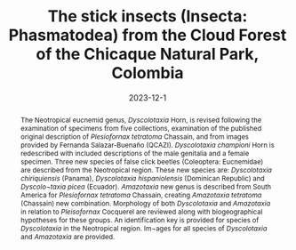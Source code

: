 ---
title: 'The stick insects (Insecta: Phasmatodea) from the Cloud Forest of the Chicaque Natural Park, Colombia'
date: '2023-12-1'
doi: ''
journal: Insecta Mundi
issue: '1020'
pagination: '1–45'
zoobank: 'urn:lsid:zoobank.org:pub:7D34FF9A-CDEE-4DD4-A643-E0F467E00A5B'

authors:
  - first_name: 'Andres David'
    last_name: 'Murcia'
    affiliation: 'Universidad Distrital Francisco José de Caldas Grupo de Investigación en Artrópodos “Kumangui” Carrera 3 # 26A – 40 Bogotá, DC, Colombia'
    email: 'davidzoon.phasmas@gmail.com'
    orcid: 'https://orcid.org/0000-0002-7559-7468'

  - first_name: 'Oscar J.'
    last_name: 'Caneda-Castañeda'
    affiliation: 'Universidad Distrital Francisco José de Caldas Grupo de Investigación en Artrópodos “Kumangui” Carrera 3 # 26A – 40 Bogotá, DC, Colombia'
    email: 'ojccorthoptera@gmail.com'
    orcid: 'https://orcid.org/0000-0001-5646-0602'

download: 'https://drive.google.com/file/d/1dW99VIoWJDb1TmRWwDzyVIPHAGqdeq8d'

supplementary: ''

keywords: 
  - High Andean forests
  - new genera
  - new species
  - taxonomy
  - ootaxonomy
  - morphological variation

categories:
  - Insecta
  - Phasmatodea
  
references:
  - authors: Armenteras D, Cadena C, Moreno R.
    year: 2007
    title: 'Evaluación del estado de los bosques de niebla y de la meta 2010 en Colombia. Instituto de Investigación de Recursos Biológicos Alexander Von Humboldt; Bogotá, Colombia'
    pages: 72 p
    doi: 
    url: 
    access: 

  - authors: Brock PD, Büscher T, Baker E.
    year: 2022
    title: 'Phasmida Species File. Version 5.0/5.0.'
    pages: 
    doi: 
    url: http://phasmida.speciesfile.org/
    access: (Last accessed 20 December 2022)

  - authors: Bubb P, May I, Miles L, Sayer J.
    year: 2004
    title: 'Cloud Forest Agenda. UNEP-WCMC; Cambridge, UK'
    pages: 32 p
    doi: 
    url: 
    access: 

  - authors: Cadena-Castañeda OJ, Garcia A.
    year: 2012
    title: 'Descripción de un nuevo género de grillo falangópsido (Orthoptera: Phalangopsidae: Luzarinae) y dos nuevas especies, proveniente de los bosques alto-andinos de Colombia. Journal of Orthoptera Research 21'
    pages: 261–267
    doi: 
    url: 
    access: 

  - authors: Castro-Huertas V, Forero D.
    year: 2017
    title: 'Small range distributions in the high Andes: two new species of <i>Liaghinella </i>(Hemiptera: Heteroptera: Reduviidae: Emesinae) from Colombia. Zootaxa 4277(3)'
    pages: 399–412
    doi: 
    url: 
    access: 

  - authors: Hennemann F.
    year: 2002
    title: 'Revision neotropischer Phasmatodea: Die Tribus Anisomorphini <i>sensu </i>Bradley & Galil 1977 (Insecta, Phasmatodea, Pseudophasmatidae). Spixiana Supplement 28'
    pages: 1–141
    doi: 
    url: 
    access: 

  - authors: Conle O, Hennemann F, Gutiérrez Y.
    year: 2011
    title: 'The stick insects of Colombia. Books on Demand GmbH; Norderstedt, Germany'
    pages: 406 p
    doi: 
    url: 
    access: 

  - authors: Gutiérrez J, Bacca T.
    year: 2014
    title: 'Phasmatodea (Insecta) of the Ñambí Natural River Reservation, Nariño, Colombia. Boletín Científico Centro de Museos Museo de Historia Natural 18'
    pages: 210–221
    doi: 
    url: 
    access: 

  - authors: Gutiérrez J, Gutiérrez Y, Hurtado L.
    year: 2014
    title: '¿Eres como lo que comes? Relación entre el uso del microhábitat para el ocultamiento críptico y de la dieta en <i>Laciniobethra </i>spp. (Phasmatodea: Diapheromeridae). Boletín de la Sociedad Entomológica Aragonesa 55'
    pages: 265–272
    doi: 
    url: 
    access: 

  - authors: Gutiérrez‐Valencia J, Gutiérrez Y, G Dias L.
    year: 2017
    title: 'Species delimitation in the crypsis‐defended and polymorphic stick insects of the genus <i>Libethra </i>(Phasmatodea, Diapheromeridae). Zoologica Scripta 46'
    pages: 693–705
    doi: 
    url: 
    access: 

  - authors: Hebard M.
    year: 1919
    title: 'Studies in the Dermaptera and Orthoptera of Colombia. Part I. Transactions of the American Entomological Society 45'
    pages: 89–178
    doi: 
    url: 
    access: 

  - authors: Hebard M.
    year: 1921
    title: 'Studies in the Dermaptera and Orthoptera of Colombia. Second paper. Transactions of the American Entomological Society 47'
    pages: 107–169
    doi: 
    url: 
    access: 

  - authors: Heleodoro RA, Rafael JA.
    year: 2022
    title: 'Brazilian Fauna Taxonomic Catalog – Phasmatodea Jacobson & Bianchi, 1902.'
    pages: 
    doi: 
    url: http://fauna.jbrj.gov.br/fauna/faunadobrasil/310
    access: (Last accessed 23 March 2022)

  - authors: Hernández P.
    year: 2019
    title: 'Diversidad de Polillas (Lepidoptera: Dytrisia: Erebidae, Geometridae, Megalopygidae, Noctuidae, Saturniidae, Sphingidae) del Parque Natural Chicaque, San Antonio del Tequendama, Cundinamarca. (Bachelor’s Thesis). Universidad Distrital Francisco José de Caldas; Bogotá, Colombia'
    pages: 117 p
    doi: 
    url: 
    access: 

  - authors: Lombana J.
    year: 2018
    title: 'Caracterización de la opiliofauna (Arachnida: Opiliones) presente en el bosque de niebla del Parque Natural Chicaque, Soacha, Colombia. (Bachelor’s Thesis). Universidad Distrital Francisco José de Caldas; Bogotá, Colombia'
    pages: 76 p
    doi: 
    url: 
    access: 

  - authors: Murcia AD, Cadena-Castañeda OJ, González N, García A.
    year: 2017
    title: 'Orden Phasmatodea. p. 122–129. In: García A (ed.)<i>. </i>Artrópodos de la Reserva Natural las Palmeras, Cubarral – Meta. Cormacarena; Villavicencio, Colombia'
    pages: 237 p
    doi: 
    url: 
    access: 

  - authors: Murcia AD, Cadena-Castañeda OJ, Noriega J, García A.
    year: 2019
    title: 'New species of <i>Pachyphloea </i>Redtenbacher, 1906 (Phasmida: Pseudophasmatidae: Xerosomatinae) with comments on <i>Grylloclonia </i>Zompro, 2004 n. syn. Zootaxa 4623'
    pages: 545–554
    doi: 
    url: 
    access: 

  - authors: Murcia AD, Cadena-Castañeda OJ, Silva DSM.
    year: 2020
    title: 'A new species of <i>Oncotophasma </i>Rehn, 1904 (Phasmida: Diapheromeridae) from Colombia. Insecta Mundi 0819'
    pages: 1–7
    doi: 
    url: 
    access: 

  - authors: Ojeda D.
    year: 2001
    title: 'Ecosistemas. p. 279–346. In: Leyva P (ed.). El medio ambiente en Colombia. Instituto de Hidrología, Meteorología y Estudios Ambientales, Ideam; Bogotá, Colombia'
    pages: 495 p
    doi: 
    url: 
    access: 

  - authors: O’Hanlon J, Jones B, Bulbert M.
    year: 2020
    title: 'The dynamic eggs of the Phasmatodea and their apparent convergence with plants. The Science of Nature 107 (34)'
    pages: 1–12
    doi: 
    url: 
    access: 

  - authors: Pineda M, Ramírez M.
    year: 2005
    title: 'Biosprospección en lo educativo: Géneros y especies de Phasmatodea encontrados en las principales colecciones entomológicas de Colombia. (Bachelor’s Thesis). Universidad Pedagógica Nacional; Bogotá, Colombia'
    pages: 182 p
    doi: 
    url: 
    access: 

  - authors: Ramírez-Salamanca JM, Silva-Tavera DF, Chani-Posse MR.
    year: 2020
    title: 'Systematic revision and phylogenetic assessment of two new Neotropical genera of the rove-beetle subtribe Philonthina (Coleoptera: Staphylinidae): <i>Inesius </i>gen. nov. and <i>Rhaegalius </i>gen. nov. Zoologischer Anzeiger 288'
    pages: 151–167
    doi: 
    url: 
    access: 

  - authors: Redtenbacher J.
    year: 1906
    title: 'Phasmidae Areolatae. Die Insektenfamilie der Phasmiden, 1'
    pages: 1–180
    doi: 
    url: 
    access: 

  - authors: Rivera D, Cordoba C.
    year: 1998
    title: 'Guía ecológica del Parque Natural Chicaque. Jardín Botánico de Bogotá. José Celestino Mutis; Bogotá, Colombia'
    pages: 23 p
    doi: 
    url: 
    access: 

  - authors: Robertson J, Bradler S, Whiting M.
    year: 2018
    title: 'Evolution of oviposition techniques in stick and leaf insects (Phasmatodea)<i>. </i>Frontiers in Ecology and Evolution 216(6)'
    pages: 1–15
    doi: 
    url: 
    access: 

  - authors: Sellick JTC.
    year: 1997
    title: 'Descriptive terminology of the phasmid egg capsule, with an extended key to the phasmid genera based on egg structure. Systematic Entomology 22'
    pages: 97–122
    doi: 
    url: 
    access: 

  - authors: Stanton A, Dias D, Hanlon J.
    year: 2015
    title: 'Egg dispersal in the Phasmatodea: Convergence in chemical signaling strategies between plants and animals? Journal of Chemical Ecology 41'
    pages: 689–695
    doi: 
    url: 
    access: 

  - authors: Tilgner EH.
    year: 2009
    title: 'Phasmida (Stick and Leaf Insects). p. 765–766. In: Resh VH, Cardé RT (eds.). Encyclopedia of insects. Vol. 2. Academic Press; Burlington, VT'
    pages: 1132 p
    doi: 
    url: 
    access: 

  - authors: Waterhouse DF, Norris KR.
    year: 1987
    title: 'Biological Control: Pacific Prospects. Inkata Press; Melbourne'
    pages: 454 p
    doi: 
    url: 
    access: 

  - authors: Westwood JO.
    year: 1859
    title: 'Catalogue of the orthopterous insects in the collection of the British Museum. Part I: Phasmidae. British Museum; London, UK'
    pages: 196 p
    doi: 
    url: 
    access: 

  - authors: Yamada A, Bresseel J, Chen Z, Nguyen A, Eguchi K.
    year: 2021
    title: 'Deposition of phasmid eggs (Phasmatodea) in the nests of <i>Acanthomyrmex glabfemoralis </i>Zhou & Zheng, 1997 (Hymenoptera: Formicidae: Myrmicinae). Taiwania 66'
    pages: 267–272
    doi: 
    url: 
    access: 

  - authors: Zompro O.
    year: 2001
    title: 'A generic revision of the insect order Phasmatodea: The New World genera of the stick insect subfamily Diapheromeridae: Diapheromerinae = Heteronemiidae: Heteronemiinae sensu Bradley & Galil, 1977. Revue Suisse de Zoologie 108'
    pages: 189–225
    doi: 
    url: 
    access: 

  - authors: Zompro O.
    year: 2004
    title: 'Revision of the genera of the Areolatae, including the status of <i>Timema </i>and <i>Agathemera </i>(Insecta, Phasmatodea). Abhandlungen des Naturwissenschaftlichen Vereins in Hamburg. Goecke & Evers; Keltern-Weiler, Germany'
    pages: 327 p
    doi: 
    url: 
    access: 

  - authors: Zompro O.
    year: 2005
    title: 'A key to the genera of Phasmatodea: Areolatae (Insecta). Phasmid Studies 12(1–2)'
    pages: 11–24
    doi: 
    url: 
    access: 

abstract: 'The Neotropical eucnemid genus, <i>Dyscolotaxia </i>Horn, is revised following the examination of specimens from five collections, examination of the published original description of <i>Plesiofornax tetratoma </i>Chassain, and from images provided by Fernanda Salazar-Buenaño (QCAZI). <i>Dyscolotaxia championi </i>Horn is redescribed with included descriptions of the male genitalia and a female specimen. Three new species of false click beetles (Coleoptera: Eucnemidae) are described from the Neotropical region. These new species are: <i>Dyscolotaxia chiriquiensis </i>(Panama), <i>Dyscolotaxia hispaniolensis </i>(Dominican Republic) and <i>Dyscolo¬taxia picea </i>(Ecuador). <i>Amazotaxia </i>new genus is described from South America for <i>Plesiofornax tetratoma </i>Chassain, creating <i>Amazotaxia tetratoma </i>(Chassain) new combination. Morphology of both <i>Dyscolotaxia </i>and <i>Amazotaxia </i>in relation to <i>Pleisofornax </i>Cocquerel are reviewed along with biogeographical hypotheses for these groups. An identification key is provided for species of <i>Dyscolotaxia </i>in the Neotropical region. Im¬ages for all species of <i>Dyscolotaxia </i>and <i>Amazotaxia </i>are provided.'

resumen: 'El género Neotropical eucnemid, <i>Dyscolotaxia </i>Horn, se revisa luego del examen de especímenes de cinco colecciones, el examen de la descripción original publicada de <i>Plesiofornax tetratoma </i>Chassain y de imágenes proporcionadas por Fernanda Salazar-Buenaño (QCAZI). <i>Dyscolotaxia championi </i>Horn se vuelve a describir con descripciones incluidas de los genitales masculinos y un espécimen femenino. Se des-criben tres nuevas especies de escarabajos de falso clic (Coleoptera: Eucnemidae) de la región Neotropical. Estas nuevas especies son: <i>Dyscolotaxia chiriquiensis </i>(Panamá), <i>Dyscolotaxia hispaniolensis </i>(República Do¬minicana) y <i>Dyscolotaxia picea </i>(Ecuador). Se describe un nuevo <i>género Amazotaxia </i>de Sudamérica para <i>Plesiofornax tetratoma </i>Chassain, creando una nueva combinación <i>Amazotaxia tetratoma </i>(Chassain). Se re¬visa la morfología tanto de la <i>Dyscolotaxia </i>como de la <i>Amazotaxia </i>en relación con <i>Pleisofornax </i>Cocquerel junto con las hipótesis biogeográficas para estos grupos. Se proporciona una clave de identificación para las especies de <i>Dyscolotaxia </i>en la región Neotropical. Se proporcionan imágenes para todas las especies de <i>Dys¬colotaxia </i>y <i>Amazotaxia</i>.'

---
